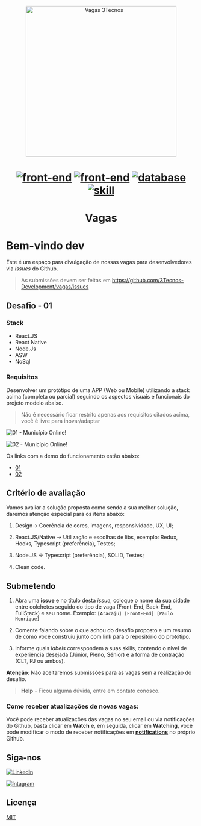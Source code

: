 <p align="center">
<img src="https://user-images.githubusercontent.com/5139981/92129779-57ce1b00-edda-11ea-9953-4c250f661cbb.png" width="400" alt="Vagas 3Tecnos">
</p>

<h1 align="center">

[![front-end](https://img.shields.io/badge/FrontEnd-React.js\Native-green.svg)](https://shields.io/) [![front-end](https://img.shields.io/badge/BackEnd-Node.js-blue.svg)](https://shields.io/) [![database](https://img.shields.io/badge/Database-NoSql-violet.svg)](https://shields.io/) [![skill](https://img.shields.io/badge/Skill-AWS-yellow.svg)](https://shields.io/)

</h1>
<h1 align="center">Vagas</h1>

# Bem-vindo dev

Este é um espaço para divulgação de nossas vagas para desenvolvedores via _issues_ do Github.

> As submissões devem ser feitas em https://github.com/3Tecnos-Development/vagas/issues

## Desafio - 01

### Stack

- React.JS
- React Native
- Node.Js
- ASW
- NoSql

### Requisitos

Desenvolver um protótipo de uma APP (Web ou Mobile) utilizando a stack acima (completa ou parcial) seguindo os aspectos visuais e funcionais do projeto modelo abaixo.

> Não é necessário ficar restrito apenas aos requisitos citados acima, você é livre para inovar/adaptar

![01 - Município Online!](https://user-images.githubusercontent.com/5139981/92129863-716f6280-edda-11ea-9349-dd099482f047.png "01 - Município Online!")

![02 - Município Online!](https://user-images.githubusercontent.com/5139981/92134510-fd37bd80-eddf-11ea-8ce1-dcb622a7fca6.png "02 - Município Online!")

Os links com a demo do funcionamento estão abaixo:

- [01](https://www.municipioonline.com.br/se/treinamento/propria)
- [02](https://www.municipioonline.com.br/se/treinamento/propria/cidadao/servidor)

## Critério de avaliação

Vamos avaliar a solução proposta como sendo a sua melhor solução, daremos atenção especial para os itens abaixo:

1. Design-> Coerência de cores, imagens, responsividade, UX, UI;

2. React.JS/Native -> Utilização e escolhas de libs, exemplo: Redux, Hooks, Typescript (preferência), Testes;

3. Node.JS -> Typescript (preferência), SOLID, Testes;

4. Clean code.

## Submetendo

1. Abra uma **issue** e no título desta _issue_, coloque o nome da sua cidade entre colchetes seguido do tipo de vaga (Front-End, Back-End, FullStack) e seu nome.
   Exemplo: `[Aracaju] [Front-End] [Paulo Henrique]`

2. Comente falando sobre o que achou do desafio proposto e um resumo de como você construiu junto com link para o repositório do protótipo.

3. Informe quais _labels_ correspondem a suas skills, contendo o nível de experiência desejada (Júnior, Pleno, Sénior) e a forma de contração (CLT, PJ ou ambos).

**Atenção**: Não aceitaremos submissões para as vagas sem a realização do desafio.

> **Help** - Ficou alguma dúvida, entre em contato conosco.

### Como receber atualizações de novas vagas:

Você pode receber atualizações das vagas no seu email ou via notificações do Github, basta clicar em **Watch** e, em seguida, clicar em **Watching**, você pode modificar o modo de receber notificações em **[notifications](https://github.com/settings/notifications)** no próprio Github.

## Siga-nos

[![Linkedin](https://user-images.githubusercontent.com/5139981/92164006-fd997e00-ee0a-11ea-956a-a737ef94ebfd.png "Linkedin")](https://www.linkedin.com/company/3tecnos/)

[![Intagram](https://user-images.githubusercontent.com/5139981/92163954-e8bcea80-ee0a-11ea-99ee-295d9eaa8197.png "Intagram")](https://instagram.com/3tecnos)

## Licença

[MIT](/LICENSE)
